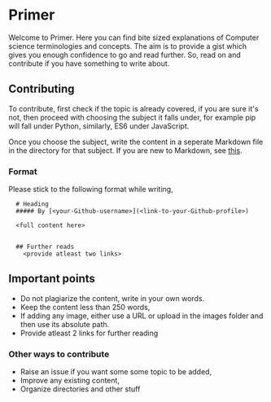 # Primer

Welcome to Primer. Here you can find bite sized explanations of Computer science terminologies and concepts. The aim is to provide a gist which gives you enough confidence to go and read further. So, read on and contribute if you have something to write about.




## Contributing

To contribute, first check if the topic is already covered, if you are sure it's not, then proceed with choosing the subject it falls under, for example pip will fall under Python, similarly, ES6 under JavaScript.

Once you choose the subject, write the content in a seperate Markdown file in the directory for that subject. If you are new to Markdown, see [this](https://github.com/adam-p/markdown-here/wiki/Markdown-Cheatsheet).


### Format

Please stick to the following format while writing,

```
  # Heading
  ##### By [<your-Github-username>](<link-to-your-Github-profile>)
  
  <full content here>  
  
  
  ## Further reads
    <provide atleast two links>
```

## Important points
- Do not plagiarize the content, write in your own words.
- Keep the content less than 250 words,
- If adding any image, either use a URL or upload in the images folder and then use its absolute path.
- Provide atleast 2 links for further reading

### Other ways to contribute
- Raise an issue if you want some some topic to be added,
- Improve any existing content,
- Organize directories and other stuff

